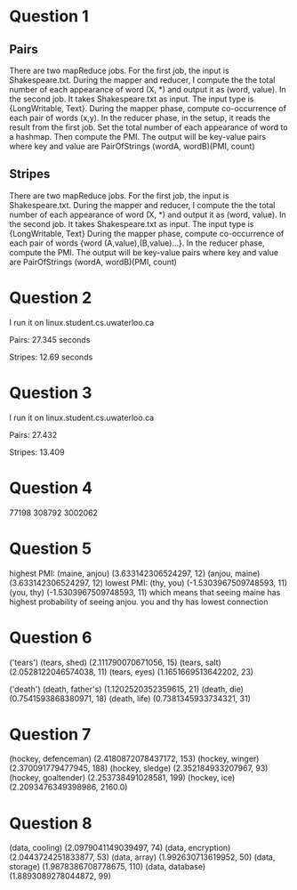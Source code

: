 <h1>Question 1</h1>
<p><h2>Pairs</h2>
There are two mapReduce jobs. For the first job, the input is Shakespeare.txt. During the mapper and reducer, I compute the  the total number of each appearance of word (X, *) and output it as (word, value). In the second job. It takes Shakespeare.txt as input. The input type is {LongWritable, Text}. During the mapper phase, compute co-occurrence of each pair of words (x,y). In the reducer phase, in the setup, it reads the result from the first job. Set the total number of each appearance of word to a hashmap. Then compute the PMI. The output will be key-value pairs where key and value are  PairOfStrings (wordA, wordB)(PMI, count)
<h2>Stripes</h2>
There are two mapReduce jobs. For the first job, the input is Shakespeare.txt. During the mapper and reducer, I compute the  the total number of each appearance of word (X, *) and output it as (word, value). In the second job. It takes Shakespeare.txt as input. The input type is {LongWritable, Text} During the mapper phase, compute co-occurrence of each pair of words {word (A,value),(B,value)...}. In the reducer phase, compute the PMI. The output will be key-value pairs where key and value are  PairOfStrings (wordA, wordB)(PMI, count)
</p>
<h1>Question 2</h1>
<p>I run it on linux.student.cs.uwaterloo.ca</p>
<p>Pairs: 27.345 seconds </p>
<p>Stripes: 12.69 seconds </p>
<h1>Question 3</h1>
<p>I run it on linux.student.cs.uwaterloo.ca</p>
<p>Pairs: 27.432</p>
<p>Stripes: 13.409</p>
<h1>Question 4</h1>
<p>77198  308792 3002062</p>
<h1>Question 5</h1>
<p>highest PMI: (maine, anjou)	(3.633142306524297, 12)
(anjou, maine)	(3.633142306524297, 12) lowest PMI: (thy, you)	(-1.5303967509748593, 11)
(you, thy)	(-1.5303967509748593, 11) which means that seeing maine has highest probability of seeing anjou.
you and thy has lowest connection</p>
<h1>Question 6</h1>
<p>('tears')
(tears, shed)	(2.111790070671056, 15)
(tears, salt)	(2.0528122046574038, 11)
(tears, eyes)	(1.1651669513642202, 23)

('death')
(death, father's)	(1.1202520352359615, 21)
(death, die)	(0.7541593868380971, 18)
(death, life)	(0.7381345933734321, 31)</p>
<h1>Question 7</h1>
<p>(hockey, defenceman)	(2.4180872078437172, 153)
(hockey, winger)	(2.370091779477945, 188)
(hockey, sledge)	(2.352184933207967, 93)
(hockey, goaltender)	(2.253738491028581, 199)
(hockey, ice)	(2.2093476349398986, 2160.0)</p>
<h1>Question 8</h1>
<p>(data, cooling)	(2.0979041149039497, 74)
(data, encryption)	(2.0443724251833877, 53)
(data, array)	(1.992630713619952, 50)
(data, storage)	(1.9878386708778675, 110)
(data, database)	(1.8893089278044872, 99)</p>
